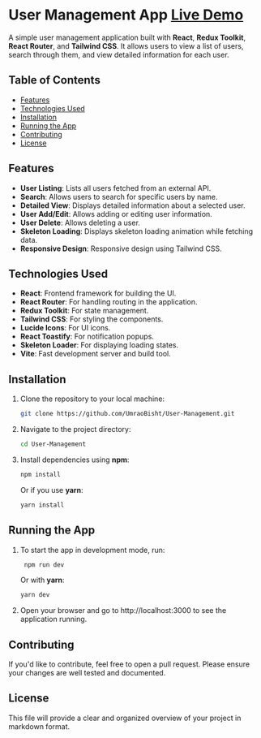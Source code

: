 # User Management App [Live Demo](https://your-live-url-here.com)

A simple user management application built with **React**, **Redux Toolkit**, **React Router**, and **Tailwind CSS**. It allows users to view a list of users, search through them, and view detailed information for each user.

## Table of Contents

- [Features](#features)
- [Technologies Used](#technologies-used)
- [Installation](#installation)
- [Running the App](#running-the-app)
- [Contributing](#contributing)
- [License](#license)

## Features

- **User Listing**: Lists all users fetched from an external API.
- **Search**: Allows users to search for specific users by name.
- **Detailed View**: Displays detailed information about a selected user.
- **User Add/Edit**: Allows adding or editing user information.
- **User Delete**: Allows deleting a user.
- **Skeleton Loading**: Displays skeleton loading animation while fetching data.
- **Responsive Design**: Responsive design using Tailwind CSS.

## Technologies Used

- **React**: Frontend framework for building the UI.
- **React Router**: For handling routing in the application.
- **Redux Toolkit**: For state management.
- **Tailwind CSS**: For styling the components.
- **Lucide Icons**: For UI icons.
- **React Toastify**: For notification popups.
- **Skeleton Loader**: For displaying loading states.
- **Vite**: Fast development server and build tool.

## Installation

1. Clone the repository to your local machine:
    ```bash
    git clone https://github.com/UmraoBisht/User-Management.git
    ```

2. Navigate to the project directory:
    ```bash
    cd User-Management
    ```

3. Install dependencies using **npm**:
    ```bash
    npm install
    ```

   Or if you use **yarn**:
   ```bash
   yarn install
   ```

## Running the App
1. To start the app in development mode, run:
   ```bash
    npm run dev
   ```
   Or with **yarn**:
   ```bash
   yarn dev
   ```
2. Open your browser and go to http://localhost:3000 to see the application running.

## Contributing
If you'd like to contribute, feel free to open a pull request. Please ensure your changes are well tested and documented.

## License
This file will provide a clear and organized overview of your project in markdown format.

